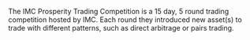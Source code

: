 The IMC Prosperity Trading Competition is a 15 day, 5 round trading competition hosted by IMC. Each round they introduced new asset(s) to trade with different patterns, such as direct arbitrage or pairs trading. 
